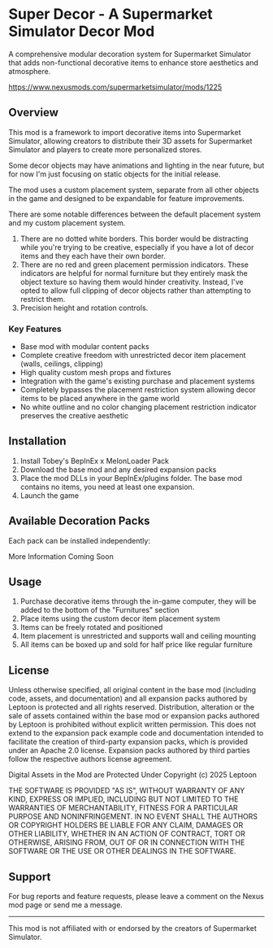 # Super Decor - A Supermarket Simulator Decor Mod

A comprehensive modular decoration system for Supermarket Simulator that adds non-functional decorative items to enhance store aesthetics and atmosphere.

https://www.nexusmods.com/supermarketsimulator/mods/1225

## Overview

This mod is a framework to import decorative items into Supermarket Simulator, allowing creators to distribute their 3D assets for Supermarket Simulator and players to create more personalized stores.

Some decor objects may have animations and lighting in the near future, but for now I'm just focusing on static objects for the initial release.

The mod uses a custom placement system, separate from all other objects in the game and designed to be expandable for feature improvements.

There are some notable differences between the default placement system and my custom placement system.
1. There are no dotted white borders. This border would be distracting while you're trying to be creative, especially if you have a lot of decor items and they each have their own border.
2. There are no red and green placement permission indicators. These indicators are helpful for normal furniture but they entirely mask the object texture so having them would hinder creativity. Instead, I've opted to allow full clipping of decor objects rather than attempting to restrict them.
3. Precision height and rotation controls.

### Key Features

- Base mod with modular content packs
- Complete creative freedom with unrestricted decor item placement (walls, ceilings, clipping)
- High quality custom mesh props and fixtures
- Integration with the game's existing purchase and placement systems
- Completely bypasses the placement restriction system allowing decor items to be placed anywhere in the game world
- No white outline and no color changing placement restriction indicator preserves the creative aesthetic

## Installation

1. Install Tobey's BepInEx x MelonLoader Pack
2. Download the base mod and any desired expansion packs
3. Place the mod DLLs in your BepInEx/plugins folder. The base mod contains no items, you need at least one expansion.
4. Launch the game

## Available Decoration Packs

Each pack can be installed independently:

More Information Coming Soon

## Usage

1. Purchase decorative items through the in-game computer, they will be added to the bottom of the "Furnitures" section
2. Place items using the custom decor item placement system
3. Items can be freely rotated and positioned
4. Item placement is unrestricted and supports wall and ceiling mounting
5. All items can be boxed up and sold for half price like regular furniture

## License

Unless otherwise specified, all original content in the base mod (including code, assets, and documentation) and all expansion packs authored by Leptoon is protected and all rights reserved. Distribution, alteration or the sale of assets contained within the base mod or expansion packs authored by Leptoon is prohibited without explicit written permission. This does not extend to the expansion pack example code and documentation intended to facilitate the creation of third-party expansion packs, which is provided under an Apache 2.0 license. Expansion packs authored by third parties follow the respective authors license agreement.

Digital Assets in the Mod are Protected Under Copyright (c) 2025 Leptoon

THE SOFTWARE IS PROVIDED "AS IS", WITHOUT WARRANTY OF ANY KIND, EXPRESS OR
IMPLIED, INCLUDING BUT NOT LIMITED TO THE WARRANTIES OF MERCHANTABILITY,
FITNESS FOR A PARTICULAR PURPOSE AND NONINFRINGEMENT. IN NO EVENT SHALL THE
AUTHORS OR COPYRIGHT HOLDERS BE LIABLE FOR ANY CLAIM, DAMAGES OR OTHER
LIABILITY, WHETHER IN AN ACTION OF CONTRACT, TORT OR OTHERWISE, ARISING FROM,
OUT OF OR IN CONNECTION WITH THE SOFTWARE OR THE USE OR OTHER DEALINGS IN THE
SOFTWARE.

## Support

For bug reports and feature requests, please leave a comment on the Nexus mod page or send me a message.

---

This mod is not affiliated with or endorsed by the creators of Supermarket Simulator.
